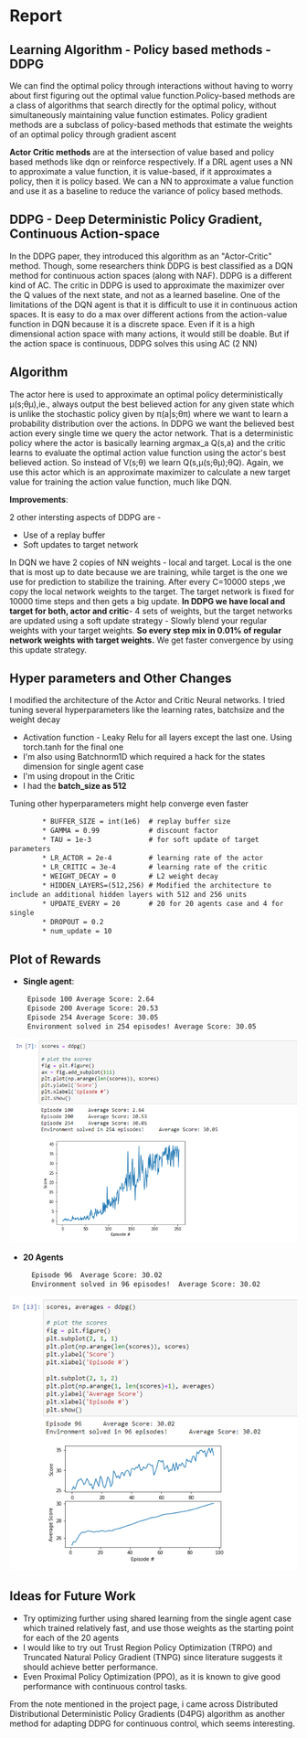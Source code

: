# Report


## Learning Algorithm - Policy based methods  - DDPG


We can find the optimal policy through interactions without having to worry about first figuring out the optimal value function.Policy-based methods are a class of algorithms that search directly for the optimal policy, without simultaneously maintaining value function estimates. Policy gradient methods are a subclass of policy-based methods that estimate the weights of an optimal policy through gradient ascent

**Actor Critic methods** are at the intersection of value based and policy based methods like dqn or reinforce respectively. If a DRL agent uses a NN to approximate a value function, it is value-based, if it approximates a policy, then it is policy based. We can a NN to approximate a value function and use it as a baseline to reduce the variance of policy based methods.

## DDPG - Deep Deterministic Policy Gradient, Continuous Action-space

In the DDPG paper, they introduced this algorithm as an "Actor-Critic" method. Though, some researchers think DDPG is best classified as a DQN method for continuous action spaces (along with NAF). DDPG is a different kind of AC. The critic in DDPG is used to approximate the maximizer over the Q values of the next state, and not as a learned baseline. One of the limitations of the DQN agent is that it is difficult to use it in continuous action spaces. It is easy to do a max over different actions from the action-value function in DQN because it is a discrete space. Even if it is a high dimensional action space with many actions, it would still be doable. But if the action space is continuous, DDPG solves this using AC (2 NN)


## Algorithm

The actor here is used to approximate an optimal policy deterministically μ(s;θμ),ie., always output the best believed action for any given state which is unlike the stochastic policy given by π(a|s;θπ) where we want to learn a probability distribution over the actions. In DDPG we want the believed best action every single time we query the actor network. That is a deterministic policy where the actor is basically learning argmax_a Q(s,a) and the critic learns to evaluate the optimal action value function using the actor's best believed action. So instead of V(s;θ) we learn Q(s,μ(s;θμ);θQ). Again, we use this actor which is an approximate maximizer to calculate a new target value for training the action value function, much like DQN.


**Improvements**:

2 other intersting aspects of DDPG are -
* Use of a replay buffer
* Soft updates to target network

In DQN we have 2 copies of NN weights - local and target. Local is the one that is most up to date because we are training, while target is the one we use for prediction to stabilize the training. After every C=10000 steps ,we copy the local network weights to the target. The target network is fixed for 10000 time steps and then gets a big update. **In DDPG we have local and target for both, actor and critic**- 4 sets of weights, but the target networks are updated using a soft update strategy - Slowly blend your regular weights with your target weights. **So every step mix in 0.01% of regular network weights with target weights.** We get faster convergence by using this update strategy.


## Hyper parameters and Other Changes


I modified the architecture of the Actor and Critic Neural networks. I tried tuning several hyperparameters like the learning rates, batchsize and the weight decay


* Activation function  - Leaky Relu for all layers except the last one.  Using torch.tanh for the final one
* I'm also using Batchnorm1D which required a hack for the states dimension for single agent case
* I'm using dropout in the Critic
* I had the **batch_size as 512**


Tuning other hyperparameters might help converge even faster


            * BUFFER_SIZE = int(1e6)  # replay buffer size
            * GAMMA = 0.99            # discount factor
            * TAU = 1e-3              # for soft update of target parameters
            * LR_ACTOR = 2e-4         # learning rate of the actor
            * LR_CRITIC = 3e-4        # learning rate of the critic
            * WEIGHT_DECAY = 0        # L2 weight decay
            * HIDDEN_LAYERS=(512,256) # Modified the architecture to include an additional hidden layers with 512 and 256 units
            * UPDATE_EVERY = 20       # 20 for 20 agents case and 4 for single
            * DROPOUT = 0.2
            * num_update = 10



## Plot of Rewards


 * **Single agent**:



        Episode 100	Average Score: 2.64
        Episode 200	Average Score: 20.53
        Episode 254	Average Score: 30.05
        Environment solved in 254 episodes!	Average Score: 30.05


![alt text](https://github.com/snknitin/continuous-control/blob/master/curve-single.PNG)

* **20 Agents**

        Episode 96	Average Score: 30.02
        Environment solved in 96 episodes!	Average Score: 30.02


![alt text](https://github.com/snknitin/continuous-control/blob/master/curve-twenty.PNG)

## Ideas for Future Work

* Try optimizing further using shared learning from the single agent case which trained relatively fast, and use those weights as the starting point for each of the 20 agents
* I would like to try out Trust Region Policy Optimization (TRPO) and Truncated Natural Policy Gradient (TNPG) since literature suggests it should achieve better performance.
* Even Proximal Policy Optimization (PPO), as it is known to give good performance with continuous control tasks.

From the note mentioned in the project page, i came across Distributed Distributional Deterministic Policy Gradients (D4PG) algorithm as another method for adapting DDPG for continuous control, which seems interesting.